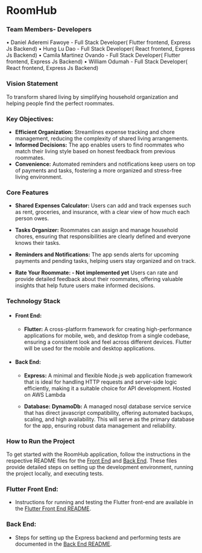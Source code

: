 # RoomHub
### Team Members- Developers 
• Daniel Aderemi Fawoye - Full Stack Developer( Flutter frontend, Express Js Backend)
• Hung Lu Dao - Full Stack Developer( React frontend, Express Js Backend)
• Camila Martinez Ovando - Full Stack Developer( Flutter frontend, Express Js Backend)
• William Odumah - Full Stack Developer( React frontend, Express Js Backend)

### Vision Statement
To transform shared living by simplifying household organization and helping people find the perfect roommates.

### Key Objectives:

* **Efficient Organization:** Streamlines expense tracking and chore management, reducing the complexity of shared living arrangements.
* **Informed Decisions:** The app enables users to find roommates who match their living style based on honest feedback from previous roommates.
* **Convenience:** Automated reminders and notifications keep users on top of payments and tasks, fostering a more organized and stress-free living environment.


### Core Features

* **Shared Expenses Calculator:**
Users can add and track expenses such as rent, groceries, and insurance, with a clear view of how much each person owes.

* **Tasks Organizer:**
Roommates can assign and manage household chores, ensuring that responsibilities are clearly defined and everyone knows their tasks.

* **Reminders and Notifications:**
The app sends alerts for upcoming payments and pending tasks, helping users stay organized and on track.

* **Rate Your Roommate: - Not implemented yet**
Users can rate and provide detailed feedback about their roommates, offering valuable insights that help future users make informed decisions.

### Technology Stack

* #### Front End:
  * **Flutter:**
  A cross-platform framework for creating high-performance applications for mobile, web, and desktop from a single codebase, ensuring a consistent look and feel across different devices. Flutter will be used for the mobile and desktop applications.

* #### Back End:

  * **Express:**
  A minimal and flexible Node.js web application framework that is ideal for handling HTTP requests and server-side logic efficiently, making it a suitable choice for API development. Hosted on AWS Lambda

  * **Database:**
    **DynamoDb:**
    A managed nosql database service service that has direct javascript compatibility, offering automated backups, scaling, and high availability. This will serve as the primary database for the app, ensuring robust data management and reliability.

### How to Run the Project
To get started with the RoomHub application, follow the instructions in the respective README files for the [Front End](link-to-frontend-readme) and [Back End](link-to-backend-readme). These files provide detailed steps on setting up the development environment, running the project locally, and executing tests.


### Flutter Front End:
- Instructions for running and testing the Flutter front-end are available in the [Flutter Front End README](https://github.com/WilliamOdumah/RoomHub/blob/main/README.md).

### Back End:
- Steps for setting up the Express backend and performing tests are documented in the [Back End README](https://github.com/WilliamOdumah/RoomHub/tree/main/Backend/README.md).
